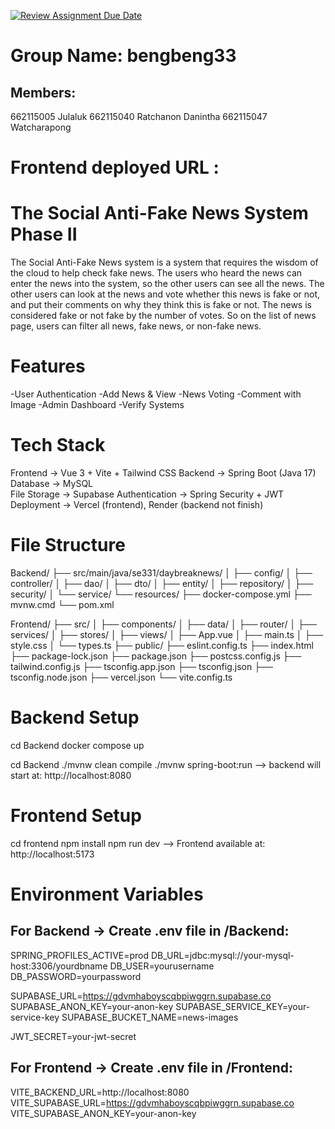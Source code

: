 [![Review Assignment Due Date](https://classroom.github.com/assets/deadline-readme-button-22041afd0340ce965d47ae6ef1cefeee28c7c493a6346c4f15d667ab976d596c.svg)](https://classroom.github.com/a/MVuWO52T)

# Group Name: bengbeng33 
## Members: 
662115005 Julaluk
662115040 Ratchanon Danintha
662115047 Watcharapong 

# Frontend deployed URL :

# The Social Anti-Fake News System Phase II
The Social Anti-Fake News system is a system that requires the wisdom of the cloud to help check fake 
news. The users who heard the news can enter the news into the system, so the other users can see all 
the news. The other users can look at the news and vote whether this news is fake or not, and put their 
comments on why they think this is fake or not. The news is considered fake or not fake by the number 
of votes. So on the list of news page, users can filter all news, fake news, or non-fake news.

# Features
-User Authentication
-Add News & View
-News Voting
-Comment with Image 
-Admin Dashboard
-Verify Systems

# Tech Stack
Frontend -> Vue 3 + Vite + Tailwind CSS 
Backend -> Spring Boot (Java 17) 
Database -> MySQL  
File Storage -> Supabase 
Authentication -> Spring Security + JWT 
Deployment -> Vercel (frontend), Render (backend not finish)

# File Structure
Backend/
├── src/main/java/se331/daybreaknews/
│ ├── config/
│ ├── controller/
│ ├── dao/
│ ├── dto/
│ ├── entity/
│ ├── repository/
│ ├── security/
│ └── service/
└── resources/
├── docker-compose.yml
├── mvnw.cmd
└── pom.xml

Frontend/
├── src/
│ ├── components/
│ ├── data/
│ ├── router/
│ ├── services/
│ ├── stores/
│ ├── views/
│ ├── App.vue
│ ├── main.ts
│ ├── style.css
│ └── types.ts
├── public/
├── eslint.config.ts
├── index.html
├── package-lock.json
├── package.json
├── postcss.config.js
├── tailwind.config.js
├── tsconfig.app.json
├── tsconfig.json
├── tsconfig.node.json
├── vercel.json
└── vite.config.ts


# Backend Setup
cd Backend
docker compose up

cd Backend
./mvnw clean compile
./mvnw spring-boot:run
--> backend will start at: http://localhost:8080

# Frontend Setup
cd frontend
npm install
npm run dev
--> Frontend available at: http://localhost:5173


# Environment Variables
## For Backend -> Create .env file in /Backend:
SPRING_PROFILES_ACTIVE=prod
DB_URL=jdbc:mysql://your-mysql-host:3306/yourdbname
DB_USER=yourusername
DB_PASSWORD=yourpassword

SUPABASE_URL=https://gdvmhaboyscqbpiwggrn.supabase.co
SUPABASE_ANON_KEY=your-anon-key
SUPABASE_SERVICE_KEY=your-service-key
SUPABASE_BUCKET_NAME=news-images

JWT_SECRET=your-jwt-secret


## For Frontend -> Create .env file in /Frontend:
VITE_BACKEND_URL=http://localhost:8080
VITE_SUPABASE_URL=https://gdvmhaboyscqbpiwggrn.supabase.co
VITE_SUPABASE_ANON_KEY=your-anon-key
